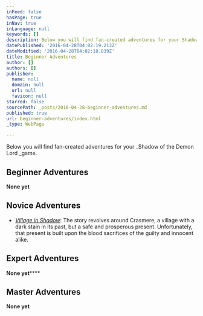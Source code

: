 ```yaml
---
inFeed: false
hasPage: true
inNav: true
inLanguage: null
keywords: []
description: Below you will find fan-created adventures for your Shadow of the Demon Lord game.
datePublished: '2016-04-28T04:02:19.213Z'
dateModified: '2016-04-28T04:02:18.839Z'
title: Beginner Adventures
author: []
authors: []
publisher:
  name: null
  domain: null
  url: null
  favicon: null
starred: false
sourcePath: _posts/2016-04-28-beginner-adventures.md
published: true
url: beginner-adventures/index.html
_type: WebPage

---
```

Below you will find fan-created adventures for your _Shadow of the Demon Lord _game.

## Beginner Adventures

**None yet**

## Novice Adventures

* _[Village in Shadow][0]_: The story revolves around Crasmere, a village with a dark stain in its past, but a safe and prosperous present. Unfortunately, that present is built upon the blood sacrifices of the guilty and innocent alike.

## Expert Adventures

**None yet******

## Master Adventures

**None yet**

[0]: https://goo.gl/OMpzGT